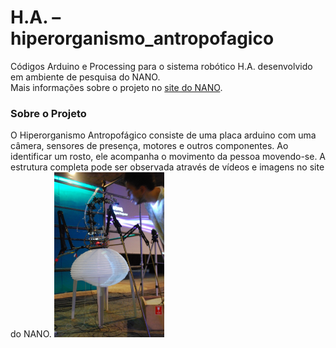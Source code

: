 # H.A. – hiperorganismo_antropofagico

Códigos Arduino e Processing para o sistema robótico H.A. desenvolvido em ambiente de pesquisa do NANO.<br>
Mais informações sobre o projeto no <a href="http://www.nano.eba.ufrj.br/nano_projetos/laboratorium-mapa-d2/">site do NANO</a>.

<h3>Sobre o Projeto</h3>
O Hiperorganismo Antropofágico consiste de uma placa arduino com uma câmera, sensores de presença, motores e outros componentes. Ao identificar um rosto, ele acompanha o movimento da pessoa movendo-se. A estrutura completa pode ser observada através de vídeos e imagens no site do NANO.

<img src="foto.jpg" alt="imagem H.A." width="35%">
